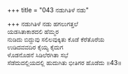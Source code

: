 +++
title = "043 ನಡುಗಿತಿಳೆ ನಡು"

+++
ನಡುಗಿತಿಳೆ ನಡು ಹಗಲುಗತ್ತಲೆ  
ಯಡಸಿತಾಕಾಶದಲಿ ಹೆಮ್ಮರ  
ನುಡಿದು ಬಿದ್ದುವು ಸಲಿಲವುಕ್ಕಿತು ಕೊಡೆ ಕೆರೆತೊರೆಯ  
ಉಡಿದವವದಿರ ಕೈಯ್ಯ ಕೈದುಗ  
ಳೊಡನೊಡನೆ ಸಿಡಿಲೆರಗಿತಾ ಸಭೆ  
ಸೆಡೆದುದಲ್ಲಿಯದಲ್ಲಿ ಹುದುಗಿತು ಭೀತಿಗರ ಹೊಡೆದು    ॥43॥